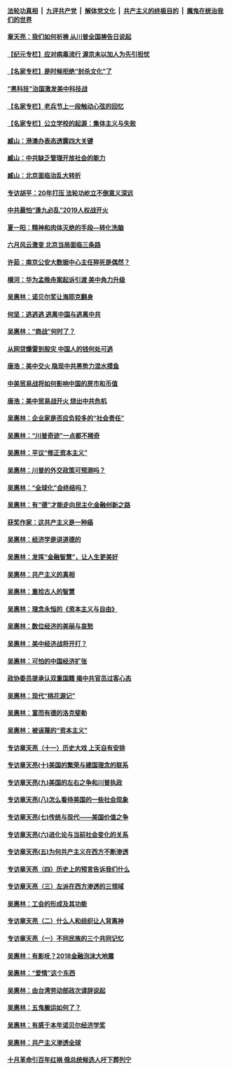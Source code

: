 

####  [法轮功真相](../../../../basic/blob/master/README.md?t=07070853) &nbsp;|&nbsp; [九评共产党](../../../../9ping.md/blob/master/README.md?t=07070853) &nbsp;|&nbsp; [解体党文化](../../../../jtdwh.md/blob/master/README.md?t=07070853)  &nbsp;|&nbsp; [共产主义的终极目的](../../../../gczydzjmd.md/blob/master/README.md?t=07070853) &nbsp;|&nbsp; [魔鬼在统治我们的世界](../../../../mgztzwmdsj.md/blob/master/README.md?t=07070853) 

#### [章天亮：我们如何祈祷 从川普全国祷告日说起](../pages/nsc423/n11944627.md?t=07070853) 

#### [【纪元专栏】应对病毒流行 渥京未以加人为先引担忧](../pages/nsc423/n11875714.md?t=07070853) 

#### [【名家专栏】是时候拒绝“封杀文化”了](../pages/nsc423/n11814093.md?t=07070853) 

#### [“黑科技”治国激发美中科技战](../pages/nsc423/n11638056.md?t=07070853) 

#### [【名家专栏】老兵节上一段触动心弦的回忆](../pages/nsc423/n11646016.md?t=07070853) 

#### [【名家专栏】公立学校的起源：集体主义与失败](../pages/nsc423/n11601833.md?t=07070853) 

#### [臧山：港澳办表态透露四大关键](../pages/nsc423/n11421628.md?t=07070853) 

#### [臧山：中共缺乏管理开放社会的能力](../pages/nsc423/n11407457.md?t=07070853) 

#### [臧山：北京面临治乱大转折](../pages/nsc423/n11406895.md?t=07070853) 

#### [专访胡平：20年打压 法轮功屹立不倒意义深远](../pages/nsc423/n11398800.md?t=07070853) 

#### [中共最怕“逢九必乱”2019人权战开火](../pages/nsc423/n11385248.md?t=07070853) 

#### [夏一阳：精神和肉体灭绝的手段—转化洗脑](../pages/nsc423/n11368250.md?t=07070853) 

#### [六月风云激变 北京当局面临三条路](../pages/nsc423/n11313668.md?t=07070853) 

#### [许茹：南京公安大数据中心主任猝死是偶然？](../pages/nsc423/n11064744.md?t=07070853) 

#### [横河：华为孟晚舟案起诉引渡 美中角力升级](../pages/nsc423/n11027230.md?t=07070853) 

#### [吴惠林：诺贝尔奖让海耶克翻身](../pages/nsc423/n10890049.md?t=07070853) 

#### [何坚：逃逃逃 逃离中国与逃离中共](../pages/nsc423/n10592891.md?t=07070853) 

#### [吴惠林：“商战”何时了？](../pages/nsc423/n10573558.md?t=07070853) 

#### [从网贷爆雷到股灾 中国人的钱何处可逃](../pages/nsc423/n10572800.md?t=07070853) 

#### [唐浩：美中交火 隐现中共黑势力混水摸鱼](../pages/nsc423/n10544040.md?t=07070853) 

#### [中美贸易战将如何影响中国的房市和币值](../pages/nsc423/n10543697.md?t=07070853) 

#### [唐浩：美中贸易战开火 烧出中共危机](../pages/nsc423/n10540126.md?t=07070853) 

#### [吴惠林：企业家是否应负较多的“社会责任”](../pages/nsc423/n10535022.md?t=07070853) 

#### [吴惠林：“川普奇迹”一点都不稀奇](../pages/nsc423/n10512808.md?t=07070853) 

#### [吴惠林：平议“修正资本主义”](../pages/nsc423/n10495724.md?t=07070853) 

#### [吴惠林：川普的外交政策可预测吗？](../pages/nsc423/n10462387.md?t=07070853) 

#### [吴惠林：“全球化”会终结吗？](../pages/nsc423/n10452838.md?t=07070853) 

#### [吴惠林：有“德”才能走向民主化金融创新之路](../pages/nsc423/n10432292.md?t=07070853) 

#### [获奖作家：这共产主义是一种癌](../pages/nsc423/n10431541.md?t=07070853) 

#### [吴惠林：经济学是讲道德的](../pages/nsc423/n10398014.md?t=07070853) 

#### [吴惠林：发挥“金融智慧”，让人生更美好](../pages/nsc423/n10375019.md?t=07070853) 

#### [吴惠林：共产主义的真相](../pages/nsc423/n10351394.md?t=07070853) 

#### [吴惠林：重拾古人的智慧](../pages/nsc423/n10337691.md?t=07070853) 

#### [吴惠林：理念永恒的《资本主义与自由》](../pages/nsc423/n10316274.md?t=07070853) 

#### [吴惠林：数位经济的美丽与哀愁](../pages/nsc423/n10292946.md?t=07070853) 

#### [吴惠林：美中经济战将开打？](../pages/nsc423/n10258825.md?t=07070853) 

#### [吴惠林：可怕的中国经济扩张](../pages/nsc423/n10219147.md?t=07070853) 

#### [政协委员提承认双重国籍 揭中共官员过客心态](../pages/nsc423/n10208809.md?t=07070853) 

#### [吴惠林：现代“桃花源记”](../pages/nsc423/n10185234.md?t=07070853) 

#### [吴惠林：富而有德的洛克斐勒](../pages/nsc423/n10142264.md?t=07070853) 

#### [吴惠林：被诬蔑的“资本主义”](../pages/nsc423/n10124816.md?t=07070853) 

#### [专访章天亮（十一）历史大戏 上天自有安排](../pages/nsc423/n10094905.md?t=07070853) 

#### [专访章天亮(十)美国的繁荣与建国理念的联系](../pages/nsc423/n10094899.md?t=07070853) 

#### [专访章天亮(九)美国的左右之争和川普执政](../pages/nsc423/n10094889.md?t=07070853) 

#### [专访章天亮(八)怎么看待美国的一些社会现象](../pages/nsc423/n10094857.md?t=07070853) 

#### [专访章天亮(七)传统与现代——美国价值之争](../pages/nsc423/n10093140.md?t=07070853) 

#### [专访章天亮(六)进化论与当前社会变化的关系](../pages/nsc423/n10092036.md?t=07070853) 

#### [专访章天亮(五)为何共产主义在西方不断渗透](../pages/nsc423/n10083620.md?t=07070853) 

#### [专访章天亮（四）历史上的预言告诉我们什么](../pages/nsc423/n10083606.md?t=07070853) 

#### [专访章天亮（三）左派在西方渗透的三领域](../pages/nsc423/n10081115.md?t=07070853) 

#### [吴惠林：工会的形成及其功能](../pages/nsc423/n10080633.md?t=07070853) 

#### [专访章天亮（二）什么人和组织让人背离神](../pages/nsc423/n10076637.md?t=07070853) 

#### [专访章天亮（一）不同民族的三个共同记忆](../pages/nsc423/n10074188.md?t=07070853) 

#### [吴惠林：有影呒？2018金融泡沫大地震](../pages/nsc423/n10040534.md?t=07070853) 

#### [吴惠林：“爱情”这个东西](../pages/nsc423/n10019423.md?t=07070853) 

#### [吴惠林：由台湾劳动部政次请辞说起](../pages/nsc423/n9979679.md?t=07070853) 

#### [吴惠林：五鬼搬运如何了？](../pages/nsc423/n9925338.md?t=07070853) 

#### [吴惠林：有感于本年诺贝尔经济学奖](../pages/nsc423/n9871883.md?t=07070853) 

#### [吴惠林：共产主义渗透全球](../pages/nsc423/n9812748.md?t=07070853) 

#### [十月革命引百年红祸 俄总统候选人吁下葬列宁](../pages/nsc423/n9810182.md?t=07070853) 

